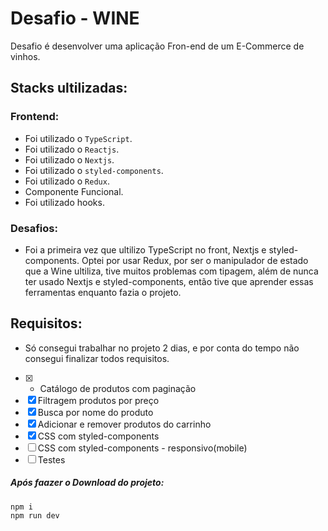 # Desafio - WINE
Desafio é desenvolver uma aplicação Fron-end de um E-Commerce de vinhos.

## Stacks ultilizadas:

### Frontend:
  - Foi utilizado o `TypeScript`.
  - Foi utilizado o `Reactjs`.
  - Foi utilizado o `Nextjs`.
  - Foi utilizado o `styled-components`.
  - Foi utilizado o `Redux`.
  - Componente Funcional.
  - Foi utilizado hooks.

### Desafios:
 - Foi a primeira vez que ultilizo TypeScript no front, Nextjs e styled-components.
 Optei por usar Redux, por ser o manipulador de estado que a Wine ultiliza,
 tive muitos problemas com tipagem, além de nunca ter usado Nextjs e styled-components,
 então tive que aprender essas ferramentas enquanto fazia o projeto.
 
## **Requisitos:**
 - Só consegui trabalhar no projeto 2 dias, e por conta do tempo não consegui finalizar
 todos requisitos.
 
 - [x] - Catálogo de produtos com paginação
 - [x] Filtragem produtos por preço
 - [x] Busca por nome do produto
 - [x] Adicionar e remover produtos do carrinho
 - [x] CSS com styled-components
 - [ ] CSS com styled-components - responsivo(mobile)
 - [ ] Testes

##### Após faazer o Download do projeto:

```
npm i
npm run dev
```
